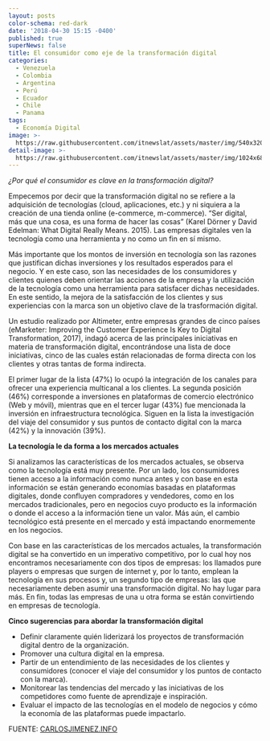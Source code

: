 ```yaml
---
layout: posts
color-schema: red-dark
date: '2018-04-30 15:15 -0400'
published: true
superNews: false
title: El consumidor como eje de la transformación digital
categories:
  - Venezuela
  - Colombia
  - Argentina
  - Perú
  - Ecuador
  - Chile
  - Panama
tags:
  - Economía Digital
image: >-
  https://raw.githubusercontent.com/itnewslat/assets/master/img/540x320/Carlos-Jimenez-p.jpg
detail-image: >-
  https://raw.githubusercontent.com/itnewslat/assets/master/img/1024x680/Carlos-Jimenez-g.jpg
---
```


_¿Por qué el consumidor es clave en la transformación digital?_

Empecemos por decir que la transformación digital no se refiere a la adquisición de tecnologías (cloud, aplicaciones, etc.) y ni siquiera a la creación de una tienda online (e-commerce, m-commerce). “Ser digital, más que una cosa, es una forma de hacer las cosas” (Karel Dörner y David Edelman: What Digital Really Means. 2015). Las empresas digitales ven la tecnología como una herramienta y no como un fin en sí mismo. 

Más importante que los montos de inversión en tecnología son las razones que justifican dichas inversiones y los resultados esperados para el negocio. Y en este caso, son las necesidades de los consumidores y clientes quienes deben orientar las acciones de la empresa y la utilización de la tecnología como una herramienta para satisfacer dichas necesidades. En este sentido, la mejora de la satisfacción de los clientes y sus experiencias con la marca son un objetivo clave de la trasformación digital.

Un estudio realizado por Altimeter, entre empresas grandes de cinco países (eMarketer: Improving the Customer Experience Is Key to Digital Transformation, 2017), indagó acerca de las principales iniciativas en materia de transformación digital, encontrándose una lista de doce iniciativas, cinco de las cuales están relacionadas de forma directa con los clientes y otras tantas de forma indirecta. 

El primer lugar de la lista (47%) lo ocupó la integración de los canales para ofrecer una experiencia multicanal a los clientes. La segunda posición (46%) corresponde a inversiones en plataformas de comercio electrónico (Web y móvil), mientras que en el tercer lugar (43%) fue mencionada la inversión en infraestructura tecnológica. Siguen en la lista la investigación del viaje del consumidor y sus puntos de contacto digital con la marca (42%) y la innovación (39%).

**La tecnología le da forma a los mercados actuales**

Si analizamos las características de los mercados actuales, se observa como la tecnología está muy presente. Por un lado, los consumidores tienen acceso a la información como nunca antes y con base en esta información se están generando economías basadas en plataformas digitales, donde confluyen compradores y vendedores, como en los mercados tradicionales, pero en negocios cuyo producto es la información o donde el acceso a la información tiene un valor. Más aún, el cambio tecnológico está presente en el mercado y está impactando enormemente en los negocios.

Con base en las características de los mercados actuales, la transformación digital se ha convertido en un imperativo competitivo, por lo cual hoy nos encontramos necesariamente con dos tipos de empresas: los llamados pure players o empresas que surgen de internet y, por lo tanto, emplean la tecnología en sus procesos y, un segundo tipo de empresas: las que necesariamente deben asumir una transformación digital. No hay lugar para más. En fin, todas las empresas de una u otra forma se están convirtiendo en empresas de tecnología.

**Cinco sugerencias para abordar la transformación digital**

- Definir claramente quién liderizará los proyectos de transformación digital dentro de la organización.
- Promover una cultura digital en la empresa.
- Partir de un entendimiento de las necesidades de los clientes y consumidores (conocer el viaje del consumidor y los puntos de contacto con la marca).
- Monitorear las tendencias del mercado y las iniciativas de los competidores como fuente de aprendizaje e inspiración.
- Evaluar el impacto de las tecnologías en el modelo de negocios y cómo la economía de las plataformas puede impactarlo.

FUENTE: [CARLOSJIMENEZ.INFO](https://www.carlosjimenez.info/el-consumidor-como-eje-de-la-transformacion-digital/)